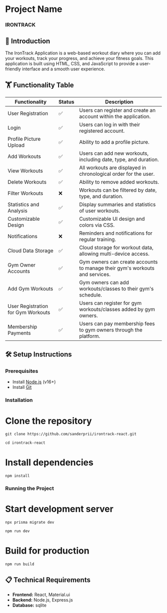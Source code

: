 # Project Name

### IRONTRACK

## 🚀 Introduction
The IronTrack Application is a web-based workout diary where you can add your workouts, track your progress, and achieve your fitness goals. This application is built using HTML, CSS, and JavaScript to provide a user-friendly interface and a smooth user experience.

## 🏋️ Functionality Table
| Functionality | Status | Description |
|--------------|--------|-------------|
| User Registration | ✅ | Users can register and create an account within the application. |
| Login | ✅ | Users can log in with their registered account. |
| Profile Picture Upload | ✅ | Ability to add a profile picture. |
| Add Workouts | ✅ | Users can add new workouts, including date, type, and duration. |
| View Workouts | ✅ | All workouts are displayed in chronological order for the user. |
| Delete Workouts | ✅ | Ability to remove added workouts. |
| Filter Workouts | ❌ | Workouts can be filtered by date, type, and duration. |
| Statistics and Analysis | ✅ | Display summaries and statistics of user workouts. |
| Customizable Design | ✅ | Customizable UI design and colors via CSS. |
| Notifications | ❌ | Reminders and notifications for regular training. |
| Cloud Data Storage | ✅ | Cloud storage for workout data, allowing multi-device access. |
| Gym Owner Accounts | ✅ | Gym owners can create accounts to manage their gym's workouts and services. |
| Add Gym Workouts | ✅ | Gym owners can add workouts/classes to their gym's schedule. |
| User Registration for Gym Workouts | ✅ | Users can register for gym workouts/classes added by gym owners. |
| Membership Payments | ✅ | Users can pay membership fees to gym owners through the platform. |


## 🛠️ Setup Instructions
### Prerequisites
- Install [Node.js](https://nodejs.org/) (v16+)
- Install [Git](https://git-scm.com/)

### Installation

# Clone the repository
```
git clone https://github.com/sanderprii/irontrack-react.git
```
```
cd irontrack-react
```
# Install dependencies
```
npm install
```

### Running the Project

# Start development server
```
npx prisma migrate dev
```

```
npm run dev
```
# Build for production
```
npm run build
```






## 📋 Technical Requirements
- **Frontend:** React, Material.ui
- **Backend:** Node.js, Express.js
- **Database:** sqlite




